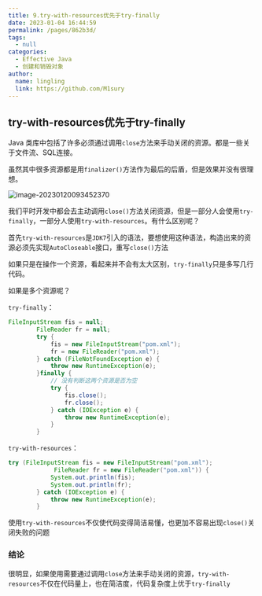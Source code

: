 ```yaml
---
title: 9.try-with-resources优先于try-finally
date: 2023-01-04 16:44:59
permalink: /pages/862b3d/
tags: 
  - null
categories: 
  - Effective Java
  - 创建和销毁对象
author: 
  name: lingling
  link: https://github.com/M1sury
---
```


## try-with-resources优先于try-finally

Java 类库中包括了许多必须通过调用`close`方法来手动关闭的资源。都是一些关于文件流、SQL连接。

虽然其中很多资源都是用`finalizer()`方法作为最后的后盾，但是效果并没有很理想。

![image-20230120093452370](https://cdn.staticaly.com/gh/M1sury/image-store@master/image-20230120093452370.png)

我们平时开发中都会去主动调用`close()`方法关闭资源，但是一部分人会使用`try-finally`，一部分人使用`try-with-resources`。有什么区别呢？

首先`try-with-resources`是`JDK7`引入的语法，要想使用这种语法，构造出来的资源必须先实现`AutoCloseable`接口，重写`close()`方法

如果只是在操作一个资源，看起来并不会有太大区别，`try-finally`只是多写几行代码。

如果是多个资源呢？

`try-finally`：

```java
FileInputStream fis = null;
        FileReader fr = null;
        try {
            fis = new FileInputStream("pom.xml");
            fr = new FileReader("pom.xml");
        } catch (FileNotFoundException e) {
            throw new RuntimeException(e);
        }finally {
            // 没有判断这两个资源是否为空
            try {
                fis.close();
                fr.close();
            } catch (IOException e) {
                throw new RuntimeException(e);
            }
        }
```

`try-with-resources`：

```java
try (FileInputStream fis = new FileInputStream("pom.xml");
             FileReader fr = new FileReader("pom.xml")) {
            System.out.println(fis);
            System.out.println(fr);
        } catch (IOException e) {
            throw new RuntimeException(e);
        }
```

使用`try-with-resources`不仅使代码变得简洁易懂，也更加不容易出现`close()`关闭失败的问题

### 结论

很明显，如果使用需要通过调用`close`方法来手动关闭的资源，`try-with-resources`不仅在代码量上，也在简洁度，代码复杂度上优于`try-finally`
